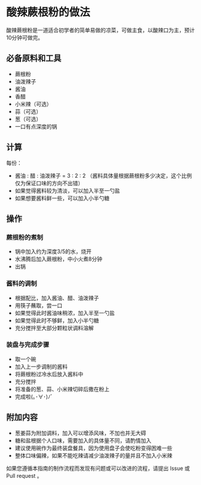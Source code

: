 # 酸辣蕨根粉的做法

酸辣蕨根粉是一道适合初学者的简单易做的凉菜，可做主食，以酸辣口为主，预计10分钟可做完。

## 必备原料和工具

* 蕨根粉
* 油泼辣子
* 酱油
* 香醋
* 小米辣（可选）
* 蒜（可选）
* 葱（可选）
* 一口有点深度的锅

## 计算

每份：

* 酱油 : 醋 : 油泼辣子 = 3 : 2 : 2 （酱料具体量根据蕨根粉多少决定，这个比例仅为保证口味的方向不出错）
* 如果觉得酱料较为清淡，可以加入半至一勺盐
* 如果想要酱料鲜一些，可以加入小半勺糖

## 操作

### 蕨根粉的煮制
* 锅中加入约为深度3/5的水，烧开
* 水沸腾后加入蕨根粉，中小火煮8分钟
* 出锅

### 酱料的调制
* 根据配比，加入酱油、醋、油泼辣子
* 用筷子蘸取，尝一口
* 如果觉得此时酱油味稍浓，加入半至一勺盐
* 如果觉得此时不够鲜，加入小半勺糖
* 充分搅拌至大部分颗粒状调料溶解

### 装盘与完成步骤
* 取一个碗
* 加入上一步调制的酱料
* 将蕨根粉过冷水后放入酱料中
* 充分搅拌
* 将准备的葱、蒜、小米辣切碎后撒在粉上
* 完成啦(｡･∀･)ﾉﾞ

## 附加内容

* 葱姜蒜为附加调料，加入可以增添风味，不加也并无大碍
* 糖和盐根据个人口味，需要加入的具体量不同，请酌情加入
* 建议使用碗作为最终装盘餐具，因为使用盘子会使吃粉变得困难一些
* 整体口味偏辣，如果不能吃辣请减少油泼辣子的量并且不加入小米辣

如果您遵循本指南的制作流程而发现有问题或可以改进的流程，请提出 Issue 或 Pull request 。
